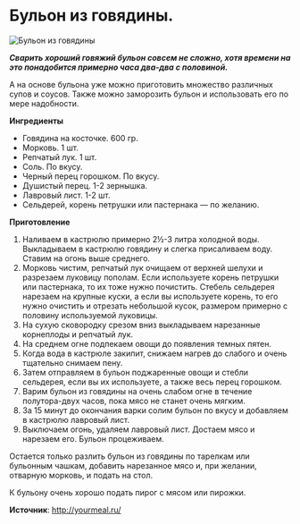 # Бульон из говядины.

![Бульон из говядины]( ~/repo/wiki-engine/public/images/Kulinar/First/bulyon-beef.jpg 'Бульон из говядины')

_**Сварить хороший говяжий бульон совсем не сложно, хотя времени на это понадобится примерно часа два-два с половиной.**_

А на основе бульона уже можно приготовить множество различных супов и соусов.  Также можно заморозить бульон и использовать его по мере надобности.

**Ингредиенты**

- Говядина на косточке. 600 гр.
- Морковь. 1 шт.
- Репчатый лук. 1 шт.
- Соль. По вкусу.
- Черный перец горошком. По вкусу.
- Душистый перец. 1-2 зернышка.
- Лавровый лист. 1-2 шт.
- Сельдерей, корень петрушки или пастернака — по желанию.

**Приготовление**

1. Наливаем в кастрюлю примерно 2½-3 литра холодной воды.  Выкладываем в кастрюлю говядину и слегка присаливаем воду. Ставим на огонь выше среднего.
2. Морковь чистим, репчатый лук очищаем от верхней шелухи и разрезаем луковицу пополам.  Если используете корень петрушки или пастернака, то их тоже нужно почистить. Стебель сельдерея нарезаем на крупные куски, а если вы используете корень, то его нужно очистить и отрезать небольшой кусок, размером примерно с половину используемой луковицы.
3. На сухую сковородку срезом вниз выкладываем нарезанные корнеплоды и репчатый лук.
4. На среднем огне подпекаем овощи до появления темных пятен.
5. Когда вода в кастрюле закипит, снижаем нагрев до слабого и очень тщательно снимаем пену.
6. Затем отправляем в бульон поджаренные овощи и стебли сельдерея, если вы их используете, а также весь перец горошком.
7. Варим бульон из говядины на очень слабом огне в течение полутора-двух часов, пока мясо не станет очень мягким.
8. За 15 минут до окончания варки солим бульон по вкусу и добавляем в кастрюлю лавровый лист.
9. Выключаем огонь, удаляем лавровый лист.  Достаем мясо и нарезаем его.  Бульон процеживаем.

Остается только разлить бульон из говядины по тарелкам или бульонным чашкам, добавить нарезанное мясо и, при желании, отварную морковь, и подать на стол.

К бульону очень хорошо подать пирог с мясом или пирожки.

**Источник**: http://yourmeal.ru/

